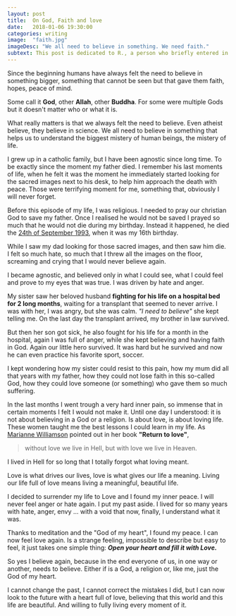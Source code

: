 ```yaml
---
layout: post
title:  On God, Faith and love
date:   2018-01-06 19:30:00
categories: writing
image:  "faith.jpg"
imageDesc: "We all need to believe in something. We need faith."
subtext: This post is dedicated to R., a person who briefly entered in my life and then (too) quickly exited it. Leaving a huge void inside me. R. taught me about Love, not the one between man and woman or brother and sister, but the universal love. Something that I missed, or avoided, in my life for long time. R. gave me new hopes for a better World, for a better me and helped me to see what is our real purpose in life. Give love and love life, unconditionally.
---
```



<span class="first-letter">S</span>ince the beginning humans have always felt the need to believe in something bigger, something that cannot be seen but that gave them faith, hopes, peace of mind.

Some call it **God**, other **Allah**, other **Buddha**. For some were multiple Gods but it doesn't matter who or what it is.

What really matters is that we always felt the need to believe. Even atheist believe, they believe in science. We all need to believe in something that helps us to understand the biggest mistery of human beings, the mistery of life.

I grew up in a catholic family, but I have been agnostic since long time. To be exactly since the moment my father died. I remember his last moments of life, when he felt it was the moment he immediately started looking for the sacred images next to his desk, to help him approach the death with peace. Those were terrifying moment for me, something that, obviously I will never forget.

Before this episode of my life, I was religious. I needed to pray our christian God to save my father. Once I realised he would not be saved I prayed so much that he would not die during my birthday. Instead it happened, he died the [24th of September 1993](http://127.0.0.1:4000/writing/2015/09/24/22-years/), when it was my 16th birthday.

While I saw my dad looking for those sacred images, and then saw him die. I felt so much hate, so much that I threw all the images on the floor, screaming and crying that I would never believe again.

I became agnostic, and believed only in what I could see, what I could feel and prove to my eyes that was true. I was driven by hate and anger.

My sister saw her beloved husband **fighting for his life on a hospital bed for 2 long months**, waiting for a transplant that seemed to never arrive. I was with her, I was angry, but she was calm. *"I need to believe"* she kept telling me. On the last day the transplant arrived, my brother in law survived.

But then her son got sick, he also fought for his life for a month in the hospital, again I was full of anger, while she kept believing and having faith in God. Again our little hero survived. It was hard but he survived and now he can even practice his favorite sport, soccer.

I kept wondering how my sister could resist to this pain, how my mum did all that years with my father, how they could not lose faith in this so-called God, how they could love someone (or something) who gave them so much suffering.

In the last months I went trough a very hard inner pain, so immense that in certain moments I felt I would not make it. Until one day I understood: it is not about believing in a God or a religion. Is about love, is about loving life. These women taught me the best lessons I could learn in my life. As [Marianne Williamson](https://en.wikiquote.org/wiki/Marianne_Williamson) pointed out in her book **"Return to love"**,
> without love we live in Hell, but with love we live in Heaven.

I lived in Hell for so long that I totally forgot what loving meant.

Love is what drives our lives, love is what gives our life a meaning. Living our life full of love means living a meaningful, beautiful life.

I decided to surrender my life to Love and I found my inner peace. I will never feel anger or hate again. I put my past aside. I lived for so many years with hate, anger, envy ... with a void that now, finally, I understand what it was.

Thanks to meditation and the "God of my heart", I found my peace. I can now feel love again. Is a strange feeling, impossible to describe but easy to feel, it just takes one simple thing: ***Open your heart and fill it with Love.***

So yes I believe again, because in the end everyone of us, in one way or another, needs to believe. Either if is a God, a religion or, like me, just the God of my heart.

I cannot change the past, I cannot correct the mistakes I did, but I can now look to the future with a heart full of love, believing that this world and this life are beautiful. And willing to fully living every moment of it.
